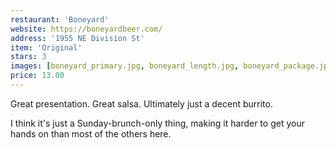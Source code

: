 ```yaml
---
restaurant: 'Boneyard'
website: https://boneyardbeer.com/
address: '1955 NE Division St'
item: 'Original'
stars: 3
images: [boneyard_primary.jpg, boneyard_length.jpg, boneyard_package.jpg]
price: 13.00
---
```


Great presentation. Great salsa. Ultimately just a decent burrito.

I think it's just a Sunday-brunch-only thing, making it harder to get your hands on than most of the others here.
